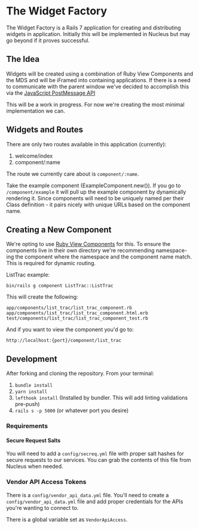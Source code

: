 # The Widget Factory

The Widget Factory is a Rails 7 application for creating and distributing widgets in application. Initially this will be implemented in Nucleus but may go beyond if it proves successful.

## The Idea

Widgets will be created using a combination of Ruby View Components and the MDS and will be iFramed into containing applications. If there is a need to communicate with the parent window we've decided to accomplish this via the [JavaScript PostMessage API](https://developer.mozilla.org/en-US/docs/Web/API/Window/postMessage)

This will be a work in progress. For now we're creating the most minimal implementation we can.

## Widgets and Routes

There are only two routes available in this application (currently):

1. welcome/index
2. component/:name

The route we currently care about is `component/:name`.

Take the example component (ExampleComponent.new()). If you go to `/component/example` it will pull up the example component by dynamically rendering it. Since components will need to be uniquely named per their Class definition - it pairs nicely with unique URLs based on the component name.

## Creating a New Component

We're opting to use [Ruby View Components](https://viewcomponent.org/) for this. To ensure the components live in their own directory we're recommending namespace-ing the component where the namespace and the component name match. This is required for dynamic routing.

ListTrac example:

`bin/rails g component ListTrac::ListTrac`

This will create the following:

```
app/components/list_trac/list_trac_component.rb
app/components/list_trac/list_trac_component.html.erb
test/components/list_trac/list_trac_component_test.rb
```

And if you want to view the component you'd go to:

`http://localhost:{port}/component/list_trac`

## Development

After forking and cloning the repository. From your terminal:

1. `bundle install`
2. `yarn install`
3. `lefthook install` (Installed by bundler. This will add linting validations pre-push)
4. `rails s -p 5000` (or whatever port you desire)

### Requirements

#### Secure Request Salts

You will need to add a `config/secreq.yml` file with proper salt hashes for secure requests to our services. You can grab the contents of this file from Nucleus when needed.

### Vendor API Access Tokens

There is a `config/vendor_api_data.yml` file. You'll need to create a `config/vendor_api_data.yml` file and add proper credentials for the APIs you're wanting to connect to.

There is a global variable set as `VendorApiAccess`.
